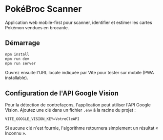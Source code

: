 # PokéBroc Scanner

Application web mobile-first pour scanner, identifier et estimer les cartes Pokémon vendues en brocante.

## Démarrage

```bash
npm install
npm run dev
npm run server
```

Ouvrez ensuite l'URL locale indiquée par Vite pour tester sur mobile (PWA installable).

## Configuration de l'API Google Vision

Pour la détection de contrefaçons, l'application peut utiliser l'API Google Vision.
Ajoutez une clé dans un fichier `.env` à la racine du projet :

```env
VITE_GOOGLE_VISION_KEY=VotreCleAPI
```

Si aucune clé n'est fournie, l'algorithme retournera simplement un résultat « Inconnu ».
